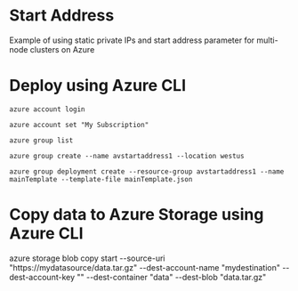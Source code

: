# Start Address
Example of using static private IPs and start address parameter for multi-node clusters on Azure

# Deploy using Azure CLI
```
azure account login
```
```
azure account set "My Subscription"
```
```
azure group list
```
```
azure group create --name avstartaddress1 --location westus
```
```
azure group deployment create --resource-group avstartaddress1 --name mainTemplate --template-file mainTemplate.json
```

# Copy data to Azure Storage using Azure CLI
azure storage blob copy start --source-uri "https://mydatasource/data.tar.gz" --dest-account-name "mydestination" --dest-account-key "" --dest-container "data" --dest-blob "data.tar.gz"

